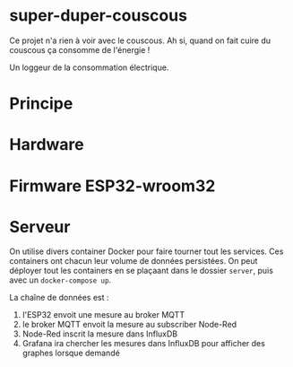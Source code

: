 # super-duper-couscous

Ce projet n'a rien à voir avec le couscous. Ah si, quand on fait cuire du couscous ça consomme de l'énergie !

Un loggeur de la consommation électrique.

# Principe

# Hardware

# Firmware ESP32-wroom32

# Serveur
On utilise divers container Docker pour faire tourner tout les services. Ces containers ont chacun leur volume de données persistées.
On peut déployer tout les containers en se plaçaant dans le dossier `server`, puis avec un `docker-compose up`.

La chaîne de données est :
1. l'ESP32 envoit une mesure au broker MQTT
2. le broker MQTT envoit la mesure au subscriber Node-Red
3. Node-Red inscrit la mesure dans InfluxDB
4. Grafana ira chercher les mesures dans InfluxDB pour afficher des graphes lorsque demandé
